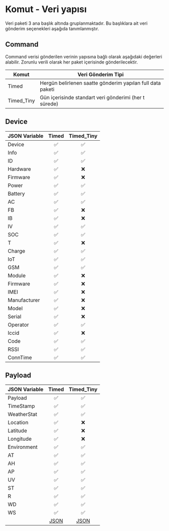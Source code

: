 # Komut - Veri yapısı

Veri paketi 3 ana başlık altında gruplanmaktadır. Bu başlıklara ait veri gönderim seçenekleri aşağıda tanımlanmıştır.

## Command

Command verisi gönderilen verinin yapısına bağlı olarak aşağıdaki değerleri alabilir. Zorunlu verili olarak her paket içerisinde gönderilecektir.

| Komut      | Veri Gönderim Tipi                                         |
|------------|------------------------------------------------------------|
| Timed      | Hergün belirlenen saatte gönderim yapılan full data paketi |
| Timed_Tiny | Gün içerisinde standart veri gönderimi (her t sürede)      |

## Device

| JSON Variable | Timed         	| Timed_Tiny	    |
|---------------|:-----------------:|:-----------------:|
| Device		|:white_check_mark:	|:white_check_mark:	|
| Info			|:white_check_mark:	|:white_check_mark:	|
| ID			|:white_check_mark:	|:white_check_mark:	|
| Hardware		|:white_check_mark:	|:x:				|
| Firmware		|:white_check_mark:	|:x:				|
| Power			|:white_check_mark:	|:white_check_mark:	|
| Battery		|:white_check_mark:	|:white_check_mark:	|
| AC			|:white_check_mark:	|:white_check_mark:	|
| FB			|:white_check_mark:	|:x:				|
| IB			|:white_check_mark:	|:x:				|
| IV			|:white_check_mark:	|:white_check_mark:	|
| SOC			|:white_check_mark:	|:white_check_mark:	|
| T				|:white_check_mark:	|:x:				|
| Charge		|:white_check_mark:	|:white_check_mark:	|
| IoT			|:white_check_mark:	|:white_check_mark:	|
| GSM			|:white_check_mark:	|:white_check_mark:	|
| Module		|:white_check_mark:	|:x:				|
| Firmware		|:white_check_mark:	|:x:				|
| IMEI			|:white_check_mark:	|:x:				|
| Manufacturer	|:white_check_mark:	|:x:				|
| Model			|:white_check_mark:	|:x:				|
| Serial		|:white_check_mark:	|:x:				|
| Operator		|:white_check_mark:	|:white_check_mark:	|
| Iccid			|:white_check_mark:	|:x:				|
| Code			|:white_check_mark:	|:white_check_mark:	|
| RSSI			|:white_check_mark:	|:white_check_mark:	|
| ConnTime		|:white_check_mark:	|:white_check_mark:	|

## Payload

| JSON Variable | Timed         	| Timed_Tiny	    |
|---------------|:-----------------:|:-----------------:|
| Payload		|:white_check_mark:	|:white_check_mark:	|
| TimeStamp		|:white_check_mark:	|:white_check_mark:	|
| WeatherStat	|:white_check_mark:	|:white_check_mark:	|
| Location		|:white_check_mark:	|:x:				|
| Latitude		|:white_check_mark:	|:x:				|
| Longitude		|:white_check_mark:	|:x:				|
| Environment	|:white_check_mark:	|:white_check_mark:	|
| AT			|:white_check_mark:	|:white_check_mark:	|
| AH			|:white_check_mark:	|:white_check_mark:	|
| AP			|:white_check_mark:	|:white_check_mark:	|
| UV			|:white_check_mark:	|:white_check_mark:	|
| ST			|:white_check_mark:	|:white_check_mark:	|
| R				|:white_check_mark:	|:white_check_mark:	|
| WD			|:white_check_mark:	|:white_check_mark:	|
| WS			|:white_check_mark:	|:white_check_mark:	|
|               |[JSON](Timed.json) |[JSON](Timed_Tiny.json)|